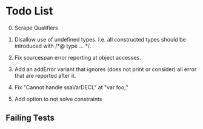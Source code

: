 Todo List
=========

0.  Scrape Qualifiers

1.  Disallow use of undefined types. I.e. all constructed types should be
    introduced with /*@ type ... */.

2.  Fix sourcespan error reporting at object accesses.

3.  Add an addError variant that ignores (does not print or consider) all error
    that are reported after it.

4.  Fix "Cannot handle ssaVarDECL" at "var foo;"

5.  Add option to not solve constraints

Failing Tests
-------------


